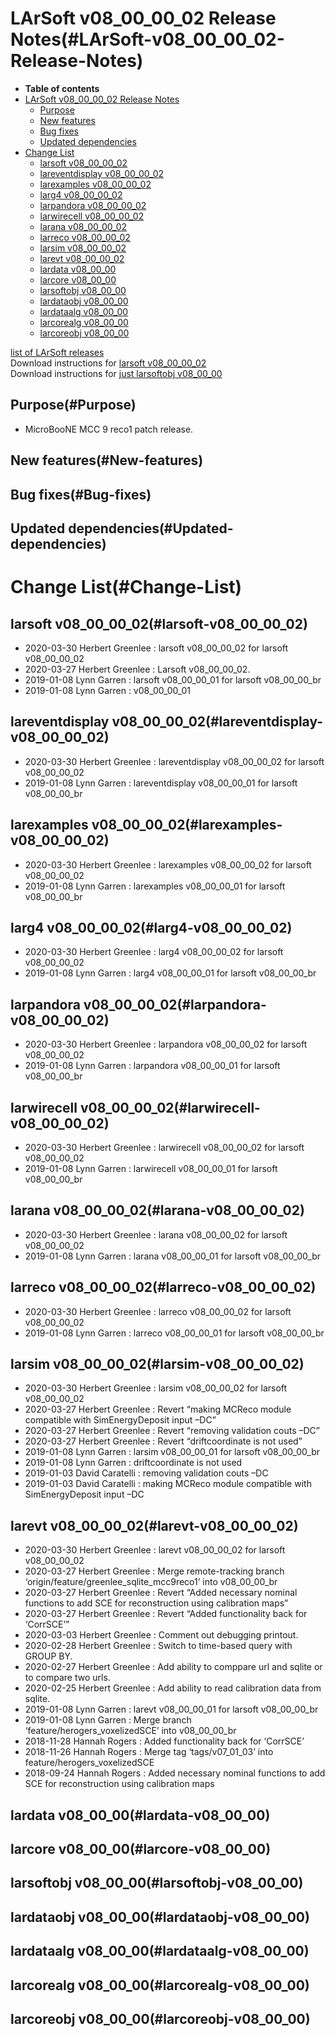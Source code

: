 LArSoft v08\_00\_00\_02 Release Notes(#LArSoft-v08_00_00_02-Release-Notes)
=============================================================================

-   **Table of contents**
-   [LArSoft v08\_00\_00\_02 Release Notes](#LArSoft-v08_00_00_02-Release-Notes)
    -   [Purpose](#Purpose)
    -   [New features](#New-features)
    -   [Bug fixes](#Bug-fixes)
    -   [Updated dependencies](#Updated-dependencies)
-   [Change List](#Change-List)
    -   [larsoft v08\_00\_00\_02](#larsoft-v08_00_00_02)
    -   [lareventdisplay v08\_00\_00\_02](#lareventdisplay-v08_00_00_02)
    -   [larexamples v08\_00\_00\_02](#larexamples-v08_00_00_02)
    -   [larg4 v08\_00\_00\_02](#larg4-v08_00_00_02)
    -   [larpandora v08\_00\_00\_02](#larpandora-v08_00_00_02)
    -   [larwirecell v08\_00\_00\_02](#larwirecell-v08_00_00_02)
    -   [larana v08\_00\_00\_02](#larana-v08_00_00_02)
    -   [larreco v08\_00\_00\_02](#larreco-v08_00_00_02)
    -   [larsim v08\_00\_00\_02](#larsim-v08_00_00_02)
    -   [larevt v08\_00\_00\_02](#larevt-v08_00_00_02)
    -   [lardata v08\_00\_00](#lardata-v08_00_00)
    -   [larcore v08\_00\_00](#larcore-v08_00_00)
    -   [larsoftobj v08\_00\_00](#larsoftobj-v08_00_00)
    -   [lardataobj v08\_00\_00](#lardataobj-v08_00_00)
    -   [lardataalg v08\_00\_00](#lardataalg-v08_00_00)
    -   [larcorealg v08\_00\_00](#larcorealg-v08_00_00)
    -   [larcoreobj v08\_00\_00](#larcoreobj-v08_00_00)

[list of LArSoft releases](LArSoft_release_list)\
Download instructions for [larsoft v08\_00\_00\_02](http://scisoft.fnal.gov/scisoft/bundles/larsoft/v08_00_00_02/larsoft-v08_00_00_02.html)\
Download instructions for [just larsoftobj v08\_00\_00](http://scisoft.fnal.gov/scisoft/bundles/larsoftobj/v08_00_00/larsoftobj-v08_00_00.html)

Purpose(#Purpose)
--------------------

-   MicroBooNE MCC 9 reco1 patch release.

New features(#New-features)
------------------------------

Bug fixes(#Bug-fixes)
------------------------

Updated dependencies(#Updated-dependencies)
----------------------------------------------

Change List(#Change-List)
============================

larsoft v08\_00\_00\_02(#larsoft-v08_00_00_02)
-------------------------------------------------

-   2020-03-30 Herbert Greenlee : larsoft v08\_00\_00\_02 for larsoft v08\_00\_00\_02
-   2020-03-27 Herbert Greenlee : Larsoft v08\_00\_00\_02.
-   2019-01-08 Lynn Garren : larsoft v08\_00\_00\_01 for larsoft v08\_00\_00\_br
-   2019-01-08 Lynn Garren : v08\_00\_00\_01

lareventdisplay v08\_00\_00\_02(#lareventdisplay-v08_00_00_02)
-----------------------------------------------------------------

-   2020-03-30 Herbert Greenlee : lareventdisplay v08\_00\_00\_02 for larsoft v08\_00\_00\_02
-   2019-01-08 Lynn Garren : lareventdisplay v08\_00\_00\_01 for larsoft v08\_00\_00\_br

larexamples v08\_00\_00\_02(#larexamples-v08_00_00_02)
---------------------------------------------------------

-   2020-03-30 Herbert Greenlee : larexamples v08\_00\_00\_02 for larsoft v08\_00\_00\_02
-   2019-01-08 Lynn Garren : larexamples v08\_00\_00\_01 for larsoft v08\_00\_00\_br

larg4 v08\_00\_00\_02(#larg4-v08_00_00_02)
---------------------------------------------

-   2020-03-30 Herbert Greenlee : larg4 v08\_00\_00\_02 for larsoft v08\_00\_00\_02
-   2019-01-08 Lynn Garren : larg4 v08\_00\_00\_01 for larsoft v08\_00\_00\_br

larpandora v08\_00\_00\_02(#larpandora-v08_00_00_02)
-------------------------------------------------------

-   2020-03-30 Herbert Greenlee : larpandora v08\_00\_00\_02 for larsoft v08\_00\_00\_02
-   2019-01-08 Lynn Garren : larpandora v08\_00\_00\_01 for larsoft v08\_00\_00\_br

larwirecell v08\_00\_00\_02(#larwirecell-v08_00_00_02)
---------------------------------------------------------

-   2020-03-30 Herbert Greenlee : larwirecell v08\_00\_00\_02 for larsoft v08\_00\_00\_02
-   2019-01-08 Lynn Garren : larwirecell v08\_00\_00\_01 for larsoft v08\_00\_00\_br

larana v08\_00\_00\_02(#larana-v08_00_00_02)
-----------------------------------------------

-   2020-03-30 Herbert Greenlee : larana v08\_00\_00\_02 for larsoft v08\_00\_00\_02
-   2019-01-08 Lynn Garren : larana v08\_00\_00\_01 for larsoft v08\_00\_00\_br

larreco v08\_00\_00\_02(#larreco-v08_00_00_02)
-------------------------------------------------

-   2020-03-30 Herbert Greenlee : larreco v08\_00\_00\_02 for larsoft v08\_00\_00\_02
-   2019-01-08 Lynn Garren : larreco v08\_00\_00\_01 for larsoft v08\_00\_00\_br

larsim v08\_00\_00\_02(#larsim-v08_00_00_02)
-----------------------------------------------

-   2020-03-30 Herbert Greenlee : larsim v08\_00\_00\_02 for larsoft v08\_00\_00\_02
-   2020-03-27 Herbert Greenlee : Revert “making MCReco module compatible with SimEnergyDeposit input –DC”
-   2020-03-27 Herbert Greenlee : Revert “removing validation couts –DC”
-   2020-03-27 Herbert Greenlee : Revert “driftcoordinate is not used”
-   2019-01-08 Lynn Garren : larsim v08\_00\_00\_01 for larsoft v08\_00\_00\_br
-   2019-01-08 Lynn Garren : driftcoordinate is not used
-   2019-01-03 David Caratelli : removing validation couts –DC
-   2019-01-03 David Caratelli : making MCReco module compatible with SimEnergyDeposit input –DC

larevt v08\_00\_00\_02(#larevt-v08_00_00_02)
-----------------------------------------------

-   2020-03-30 Herbert Greenlee : larevt v08\_00\_00\_02 for larsoft v08\_00\_00\_02
-   2020-03-27 Herbert Greenlee : Merge remote-tracking branch ‘origin/feature/greenlee\_sqlite\_mcc9reco1’ into v08\_00\_00\_br
-   2020-03-27 Herbert Greenlee : Revert “Added necessary nominal functions to add SCE for reconstruction using calibration maps”
-   2020-03-27 Herbert Greenlee : Revert “Added functionality back for ‘CorrSCE’”
-   2020-03-03 Herbert Greenlee : Comment out debugging printout.
-   2020-02-28 Herbert Greenlee : Switch to time-based query with GROUP BY.
-   2020-02-27 Herbert Greenlee : Add ability to comppare url and sqlite or to compare two urls.
-   2020-02-25 Herbert Greenlee : Add ability to read calibration data from sqlite.
-   2019-01-08 Lynn Garren : larevt v08\_00\_00\_01 for larsoft v08\_00\_00\_br
-   2019-01-08 Lynn Garren : Merge branch ‘feature/herogers\_voxelizedSCE’ into v08\_00\_00\_br
-   2018-11-28 Hannah Rogers : Added functionality back for ‘CorrSCE’
-   2018-11-26 Hannah Rogers : Merge tag ‘tags/v07\_01\_03’ into feature/herogers\_voxelizedSCE
-   2018-09-24 Hannah Rogers : Added necessary nominal functions to add SCE for reconstruction using calibration maps

lardata v08\_00\_00(#lardata-v08_00_00)
------------------------------------------

larcore v08\_00\_00(#larcore-v08_00_00)
------------------------------------------

larsoftobj v08\_00\_00(#larsoftobj-v08_00_00)
------------------------------------------------

lardataobj v08\_00\_00(#lardataobj-v08_00_00)
------------------------------------------------

lardataalg v08\_00\_00(#lardataalg-v08_00_00)
------------------------------------------------

larcorealg v08\_00\_00(#larcorealg-v08_00_00)
------------------------------------------------

larcoreobj v08\_00\_00(#larcoreobj-v08_00_00)
------------------------------------------------
